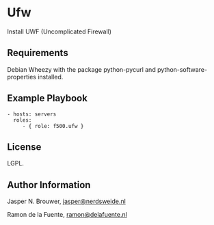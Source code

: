Ufw
========

Install UWF (Uncomplicated Firewall)

Requirements
------------

Debian Wheezy with the package python-pycurl and python-software-properties installed.

Example Playbook
-------------------------

    - hosts: servers
      roles:
         - { role: f500.ufw }

License
-------

LGPL.

Author Information
------------------

Jasper N. Brouwer, jasper@nerdsweide.nl

Ramon de la Fuente, ramon@delafuente.nl

